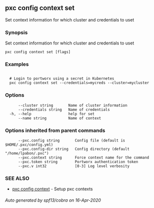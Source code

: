 ## pxc config context set

Set context information for which cluster and credentials to uset

### Synopsis

Set context information for which cluster and credentials to uset

```
pxc config context set [flags]
```

### Examples

```

  # Login to portworx using a secret in Kubernetes
  pxc config context set --credentials=mycreds --cluster=mycluster
```

### Options

```
      --cluster string       Name of cluster information
      --credentials string   Name of credentials
  -h, --help                 help for set
      --name string          Name of context
```

### Options inherited from parent commands

```
      --pxc.config string       Config file (default is $HOME/.pxc/config.yml)
      --pxc.config-dir string   Config directory (default "/home/lpabon/.pxc")
      --pxc.context string      Force context name for the command
      --pxc.token string        Portworx authentication token
      --pxc.v int32             [0-3] Log level verbosity
```

### SEE ALSO

* [pxc config context](pxc_config_context.md)	 - Setup pxc contexts

###### Auto generated by spf13/cobra on 16-Apr-2020
